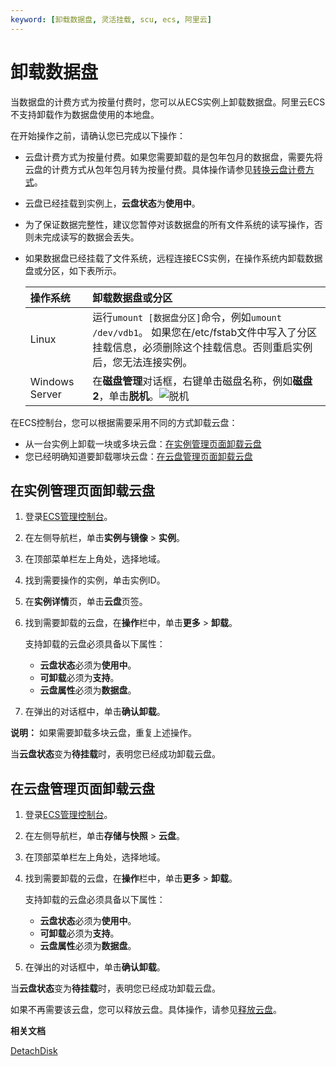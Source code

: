 ```yaml
---
keyword: [卸载数据盘, 灵活挂载, scu, ecs, 阿里云]
---
```


# 卸载数据盘

当数据盘的计费方式为按量付费时，您可以从ECS实例上卸载数据盘。阿里云ECS不支持卸载作为数据盘使用的本地盘。

在开始操作之前，请确认您已完成以下操作：

-   云盘计费方式为按量付费。如果您需要卸载的是包年包月的数据盘，需要先将云盘的计费方式从包年包月转为按量付费。具体操作请参见[转换云盘计费方式](/cn.zh-CN/块存储/云盘基础操作/转换云盘计费方式.md)。
-   云盘已经挂载到实例上，**云盘状态**为**使用中**。
-   为了保证数据完整性，建议您暂停对该数据盘的所有文件系统的读写操作，否则未完成读写的数据会丢失。
-   如果数据盘已经挂载了文件系统，远程连接ECS实例，在操作系统内卸载数据盘或分区，如下表所示。

    |操作系统|卸载数据盘或分区|
    |:---|:-------|
    |Linux|运行`umount [数据盘分区]`命令，例如`umount /dev/vdb1`。 如果您在/etc/fstab文件中写入了分区挂载信息，必须删除这个挂载信息。否则重启实例后，您无法连接实例。 |
    |Windows Server|在**磁盘管理**对话框，右键单击磁盘名称，例如**磁盘2**，单击**脱机**。![脱机](https://static-aliyun-doc.oss-accelerate.aliyuncs.com/assets/img/zh-CN/6363359951/p5129.png) |


在ECS控制台，您可以根据需要采用不同的方式卸载云盘：

-   从一台实例上卸载一块或多块云盘：[在实例管理页面卸载云盘](#InstanceCloud)
-   您已经明确知道要卸载哪块云盘：[在云盘管理页面卸载云盘](#CloudCloud)

## 在实例管理页面卸载云盘

1.  登录[ECS管理控制台](https://ecs.console.aliyun.com)。

2.  在左侧导航栏，单击**实例与镜像** \> **实例**。

3.  在顶部菜单栏左上角处，选择地域。

4.  找到需要操作的实例，单击实例ID。

5.  在**实例详情**页，单击**云盘**页签。

6.  找到需要卸载的云盘，在**操作**栏中，单击**更多** \> **卸载**。

    支持卸载的云盘必须具备以下属性：

    -   **云盘状态**必须为**使用中**。
    -   **可卸载**必须为**支持**。
    -   **云盘属性**必须为**数据盘**。
7.  在弹出的对话框中，单击**确认卸载**。


**说明：** 如果需要卸载多块云盘，重复上述操作。

当**云盘状态**变为**待挂载**时，表明您已经成功卸载云盘。

## 在云盘管理页面卸载云盘

1.  登录[ECS管理控制台](https://ecs.console.aliyun.com)。

2.  在左侧导航栏，单击**存储与快照** \> **云盘**。

3.  在顶部菜单栏左上角处，选择地域。

4.  找到需要卸载的云盘，在**操作**栏中，单击**更多** \> **卸载**。

    支持卸载的云盘必须具备以下属性：

    -   **云盘状态**必须为**使用中**。
    -   **可卸载**必须为**支持**。
    -   **云盘属性**必须为**数据盘**。
5.  在弹出的对话框中，单击**确认卸载**。


当**云盘状态**变为**待挂载**时，表明您已经成功卸载云盘。

如果不再需要该云盘，您可以释放云盘。具体操作，请参见[释放云盘](/cn.zh-CN/块存储/云盘基础操作/释放云盘.md)。

**相关文档**  


[DetachDisk](/cn.zh-CN/API参考/块存储/DetachDisk.md)


